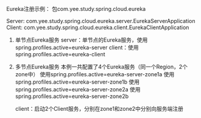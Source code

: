 Eureka注册示例：
包com.yee.study.spring.cloud.eureka

Server: com.yee.study.spring.cloud.eureka.server.EurekaServerApplication
Client: com.yee.study.spring.cloud.eureka.client.EurekaClientApplication

1. 单节点Eureka服务
    server：单节点的Eureka服务，使用spring.profiles.active=eureka-server
    client：使用spring.profiles.active=eureka-client

2. 多节点Eureka服务
    本例一共配置了4个Eureka服务（同一个Region，2个zone中）
    使用spring.profiles.active=eureka-server-zone1a
    使用spring.profiles.active=eureka-server-zone1b
    使用spring.profiles.active=eureka-server-zone2a
    使用spring.profiles.active=eureka-server-zone2b

    client：启动2个Client服务，分别在zone1和zone2中分别向服务端注册
     

